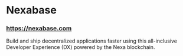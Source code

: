 # Nexabase

### https://nexabase.com

Build and ship decentralized applications faster using this all-inclusive Developer Experience (DX) powered by the Nexa blockchain.
